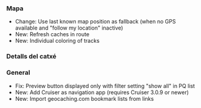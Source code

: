 ### Mapa
- Change: Use last known map position as fallback (when no GPS available and "follow my location" inactive)
- New: Refresh caches in route
- New: Individual coloring of tracks

### Detalls del catxé

### General
- Fix: Preview button displayed only with filter setting "show all" in PQ list
- New: Add Cruiser as navigation app (requires Cruiser 3.0.9 or newer)
- New: Import geocaching.com bookmark lists from links
